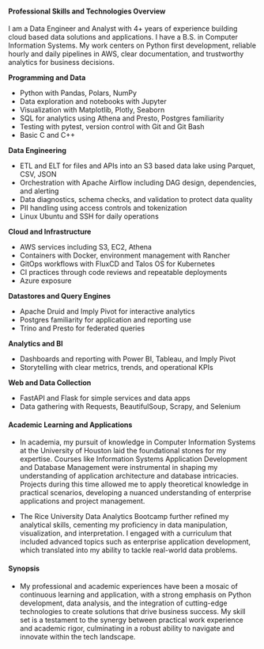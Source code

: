 #### Professional Skills and Technologies Overview

I am a Data Engineer and Analyst with 4+ years of experience building cloud based data solutions and applications. I have a B.S. in Computer Information Systems. My work centers on Python first development, reliable hourly and daily pipelines in AWS, clear documentation, and trustworthy analytics for business decisions.

**Programming and Data**
* Python with Pandas, Polars, NumPy
* Data exploration and notebooks with Jupyter
* Visualization with Matplotlib, Plotly, Seaborn
* SQL for analytics using Athena and Presto, Postgres familiarity
* Testing with pytest, version control with Git and Git Bash
* Basic C and C++

**Data Engineering**
* ETL and ELT for files and APIs into an S3 based data lake using Parquet, CSV, JSON
* Orchestration with Apache Airflow including DAG design, dependencies, and alerting
* Data diagnostics, schema checks, and validation to protect data quality
* PII handling using access controls and tokenization
* Linux Ubuntu and SSH for daily operations

**Cloud and Infrastructure**
* AWS services including S3, EC2, Athena
* Containers with Docker, environment management with Rancher
* GitOps workflows with FluxCD and Talos OS for Kubernetes
* CI practices through code reviews and repeatable deployments
* Azure exposure

**Datastores and Query Engines**
* Apache Druid and Imply Pivot for interactive analytics
* Postgres familiarity for application and reporting use
* Trino and Presto for federated queries

**Analytics and BI**
* Dashboards and reporting with Power BI, Tableau, and Imply Pivot
* Storytelling with clear metrics, trends, and operational KPIs

**Web and Data Collection**
* FastAPI and Flask for simple services and data apps
* Data gathering with Requests, BeautifulSoup, Scrapy, and Selenium

#### Academic Learning and Applications

- In academia, my pursuit of knowledge in Computer Information Systems at the University of Houston laid the foundational stones for my expertise. Courses like Information Systems Application Development and Database Management were instrumental in shaping my understanding of application architecture and database intricacies. Projects during this time allowed me to apply theoretical knowledge in practical scenarios, developing a nuanced understanding of enterprise applications and project management.

- The Rice University Data Analytics Bootcamp further refined my analytical skills, cementing my proficiency in data manipulation, visualization, and interpretation. I engaged with a curriculum that included advanced topics such as enterprise application development, which translated into my ability to tackle real-world data problems.

#### Synopsis

- My professional and academic experiences have been a mosaic of continuous learning and application, with a strong emphasis on Python development, data analysis, and the integration of cutting-edge technologies to create solutions that drive business success. My skill set is a testament to the synergy between practical work experience and academic rigor, culminating in a robust ability to navigate and innovate within the tech landscape.